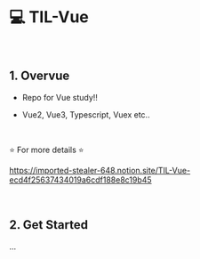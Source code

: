 # :computer: TIL-Vue   

<br>

## 1. Overvue

- Repo for Vue study!!

- Vue2, Vue3, Typescript, Vuex etc..

<br>

⭐ For more details ⭐

https://imported-stealer-648.notion.site/TIL-Vue-ecd4f25637434019a6cdf188e8c19b45

<br>

## 2. Get Started

...
